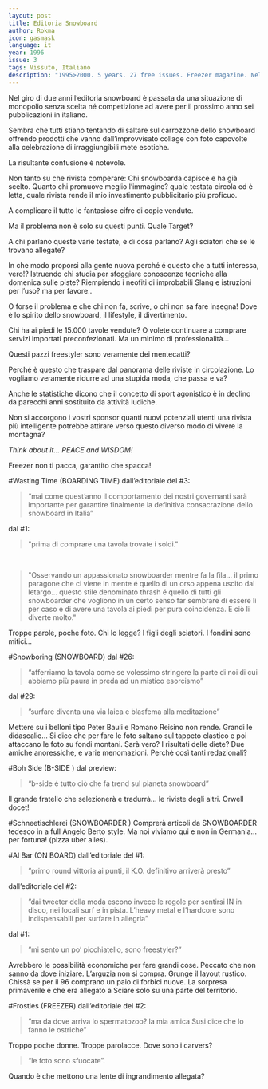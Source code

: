 ```yaml
---
layout: post
title: Editoria Snowboard
author: Rokma
icon: gasmask
language: it
year: 1996
issue: 3
tags: Vissuto, Italiano
description: "1995>2000. 5 years. 27 free issues. Freezer magazine. Nel giro di due anni l’editoria snowboard è passata da una situazione di monopolio senza scelta né competizione ad avere per il prossimo anno sei pubblicazioni in italiano."
---
```


Nel giro di due anni l’editoria snowboard è passata da una situazione di monopolio senza scelta né competizione ad avere per il prossimo anno sei pubblicazioni in italiano.

Sembra che tutti stiano tentando di saltare sul carrozzone dello snowboard offrendo prodotti che vanno dall’improvvisato collage con foto capovolte alla celebrazione di irraggiungibili mete esotiche.

La risultante confusione è notevole.

Non tanto su che rivista comperare: Chi snowboarda capisce e ha già scelto.
Quanto chi promuove meglio l’immagine? quale testata circola ed è letta, quale rivista rende il mio investimento pubblicitario più proficuo.

A complicare il tutto le fantasiose cifre di copie vendute.

Ma il problema non è solo su questi punti. Quale Target?

A chi parlano queste varie testate, e di cosa parlano? Agli sciatori che se le trovano allegate?

In che modo proporsi alla gente nuova perché é questo che a tutti interessa, vero!?
Istruendo chi studia per sfoggiare conoscenze tecniche alla domenica sulle piste?
Riempiendo i neofiti di improbabili Slang e istruzioni per l’uso? ma per favore..

O forse il problema e che chi non fa, scrive, o chi non sa fare insegna!
Dove è lo spirito dello snowboard, il lifestyle, il divertimento.

Chi ha ai piedi le 15.000 tavole vendute? O volete continuare a comprare servizi importati preconfezionati. Ma un minimo di professionalità...

Questi pazzi freestyler sono veramente dei mentecatti?

Perché è questo che traspare dal panorama delle riviste in circolazione.
Lo vogliamo veramente ridurre ad una stupida moda, che passa e va?

Anche le statistiche dicono che il concetto di sport agonistico è in declino da parecchi anni sostituito da attività ludiche.

Non si accorgono i vostri sponsor quanti nuovi potenziali utenti una rivista più intelligente potrebbe attirare verso questo diverso modo di vivere la montagna?

*Think about it... PEACE and WISDOM!*

Freezer non ti pacca, garantito che spacca!


#Wasting Time (BOARDING TIME)
dall’editoriale del #3:
>“mai come quest’anno il comportamento dei nostri governanti sarà importante per garantire finalmente la definitiva consacrazione dello snowboard in Italia”

dal #1:
>"prima di comprare una tavola trovate i soldi."

&nbsp;

>"Osservando un appassionato snowboarder mentre fa la fila... il primo paragone che ci viene in mente é quello di un orso appena uscito dal letargo... questo stile denominato thrash é quello di tutti gli snowboarder che vogliono in un certo senso far sembrare di essere lì per caso e di avere una tavola ai piedi per pura coincidenza. E ciò li diverte molto."

Troppe parole, poche foto.
Chi lo legge? I figli degli sciatori.
I fondini sono mitici...


#Snowboring (SNOWBOARD)
dal #26:
>“afferriamo la tavola come se volessimo stringere la parte di noi di cui abbiamo più paura in preda ad un mistico esorcismo”

dal #29:
>”surfare diventa una via laica e blasfema alla meditazione”

Mettere su i belloni tipo Peter Bauli e Romano Reisino non rende.
Grandi le didascalie...
Si dice che per fare le foto saltano sul tappeto elastico e poi attaccano le foto su fondi montani. Sarà vero?
I risultati delle diete? Due amiche anoressiche, e varie menomazioni.
Perchè così tanti redazionali?

#Boh Side (B-SIDE )
dal preview:
>“b-side é tutto ciò che fa trend sul pianeta snowboard”

Il grande fratello che selezionerà e tradurrà... le riviste degli altri. Orwell docet!

#Schneetischlerei (SNOWBOARDER )
Comprerà articoli da SNOWBOARDER tedesco in a full Angelo Berto style. Ma noi viviamo qui e non in Germania... per fortuna! (pizza uber alles).

#Al Bar (ON BOARD)
dall’editoriale del #1:
>”primo round vittoria ai punti, il K.O. definitivo arriverà presto”

dall’editoriale del #2:
>”dai tweeter della moda escono invece le regole per sentirsi IN in disco, nei locali surf e in pista. L’heavy metal e l’hardcore sono indispensabili per surfare in allegria”

dal #1:
>”mi sento un po’ picchiatello, sono freestyler?”

Avrebbero le possibilità economiche per fare grandi cose.
Peccato che non sanno da dove iniziare. L’arguzia non si compra.
Grunge il layout rustico.
Chissà se per il 96 comprano un paio di forbici nuove.
La sorpresa primaverile é che era allegato a Sciare solo su una parte del territorio.

#Frosties (FREEZER)
dall’editoriale del #2:
>”ma da dove arriva lo spermatozoo? la mia amica Susi dice che lo fanno le ostriche”

Troppo poche donne.
Troppe parolacce.
Dove sono i carvers?
>“le foto sono sfuocate”.

Quando è che mettono una lente di ingrandimento allegata?
